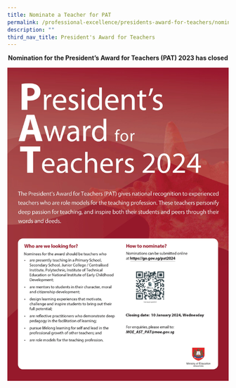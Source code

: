 ```yaml
---
title: Nominate a Teacher for PAT
permalink: /professional-excellence/presidents-award-for-teachers/nomination/
description: ""
third_nav_title: President's Award for Teachers
---
```

<center><b>Nomination for the President’s Award for Teachers (PAT) 2023 has closed<b><center></center></b></b></center>

![](/images/pat%202024%20poster%20(002).jpeg)